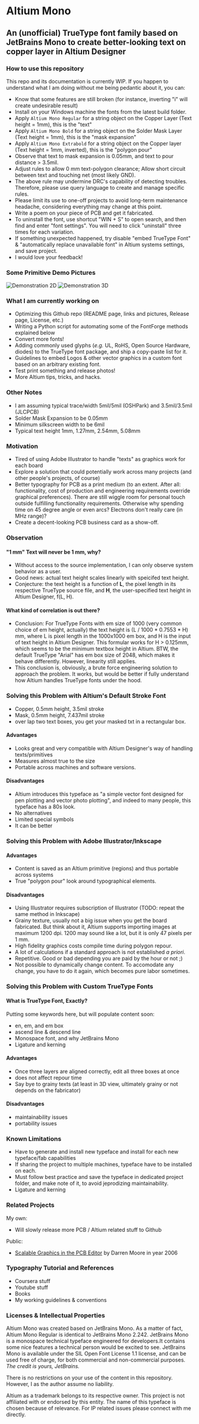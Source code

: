 # Altium Mono
## An (unofficial) TrueType font family based on JetBrains Mono to create better-looking text on copper layer in Altium Designer

### How to use this repository
This repo and its documentation is currently WIP. If you happen to understand what I am doing without me being pedantic about it, you can:
- Know that some features are still broken (for instance, inverting "i" will create undesirable result)
- Install on your Windows machine the fonts from the latest build folder.
- Apply `Altium Mono Regular` for a string object on the Copper Layer (Text height = 1mm), this is the "text"
- Apply `Altium Mono Bold` for a string object on the Solder Mask Layer (Text height = 1mm), this is the "mask expansion"
- Apply `Altium Mono Extrabold` for a string object on the Copper layer (Text height = 1mm, inverted), this is the "polygon pour"
- Observe that text to mask expansion is 0.05mm, and text to pour distance > 3.5mil.
- Adjust rules to allow 0 mm text-polygon clearance; Allow short circuit between text and touching net (most likely GND).
- The above rule may undermine DRC's capability of detecting troubles. Therefore, please use query language to create and manage specific rules.
- Please limit its use to one-off projects to avoid long-term maintenance headache, considering everything may change at this point.
- Write a poem on your piece of PCB and get it fabricated.
- To uninstall the font, use shortcut "WIN + S" to open search, and then find and enter "font settings". You will need to click "uninstall" three times for each variation. 
- If something unexpected happened, try disable "embed TrueType Font" & "automatically replace unavailable font" in Altium systems settings, and save project. 
- I would love your feedback! 

### Some Primitive Demo Pictures
![Demonstration 2D](/Images/Demo1.jpg)
![Demonstration 3D](/Images/Demo1-1.jpg)

### What I am currently working on 
- Optimizing this Github repo (README page, links and pictures, Release page, License, etc.)
- Writing a Python script for automating some of the FontForge methods explained below
- Convert more fonts!
- Adding commonly used glyphs (*e.g.* UL, RoHS, Open Source Hardware, diodes) to the TrueType font package, and ship a copy-paste list for it. 
- Guidelines to embed Logos & other vector graphics in a custom font based on an arbitrary existing font.
- Test print something and release photos!
- More Altium tips, tricks, and hacks.

### Other Notes
- I am assuming typical trace/width 5mil/5mil (OSHPark) and 3.5mil/3.5mil (JLCPCB)
- Solder Mask Expansion to be 0.05mm
- Minimum silkscreen width to be 6mil
- Typical text height 1mm, 1.27mm, 2.54mm, 5.08mm


### Motivation
- Tired of using Adobe Illustrator to handle "texts" as graphics work for each board
- Explore a solution that could potentially work across many projects (and other people's projects, of course)
- Better typography for PCB as a print medium (to an extent. After all: functionality, cost of production and engineering requirements override graphical preferences). There are still wiggle room for personal touch outside fulfilling functionality requirements. Otherwise why spending time on 45 degree angle or even arcs? Electrons don't really care (in MHz range)? 
- Create a decent-looking PCB business card as a show-off.

### Observation 
#### "1 mm" Text will never be 1 mm, why?
- Without access to the source implementation, I can only observe system behavior as a user. 
- Good news: actual text height scales linearly with speicifed text height.
- Conjecture: the text height is a function of **L**, the pixel length in its respective TrueType source file, and **H**, the user-specified text height in Altium Designer, f(L, H).
#### What kind of correlation is out there?
- Conclusion: For TrueType Fonts with em size of 1000 (very common choice of em height, actually) the text height is (L / 1000 * 0.7553 * H) mm, where L is pixel length in the 1000x1000 em box, and H is the input of text height in Altium Designer. This formular works for H > 0.125mm, which seems to be the minimum textbox height in Altium. BTW, the default TrueType "Arial" has em box size of 2048, which makes it behave differently. However, linearity still applies.
- This conclusion is, obviously, a brute force engineering solution to approach the problem. It works, but would be better if fully understand how Altium handles TrueType fonts under the hood.
### Solving this Problem with Altium's Default Stroke Font
- Copper, 0.5mm height, 3.5mil stroke
- Mask, 0.5mm height, 7.437mil stroke
- over lap two text boxes, you get your masked txt in a rectangular box.
#### Advantages
- Looks great and very compatible with Altium Designer's way of handling texts/primitives
- Measures almost true to the size 
- Portable across machines and software versions.
#### Disadvantages
- Altium introduces this typeface as "a simple vector font designed for pen plotting and vector photo plotting", and indeed to many people, this typeface has a 80s look.
- No alternatives
- Limited special symbols
- It can be better
### Solving this Problem with Adobe Illustrator/Inkscape
#### Advantages
- Content is saved as an Altium primitive (regions) and thus portable across systems
- True "polygon pour" look around typographical elements.
#### Disadvantages
- Using Illustrator requires subscription of Illustrator (TODO: repeat the same method in Inkscape)
- Grainy texture, usually not a big issue when you get the board fabricated. But think about it, Altium supports importing images at maximum 1200 dpi. 1200 may sound like a lot, but it is only 47 pixels per 1 mm. 
- High fidelity graphics costs compile time during polygon repour.
- A lot of calculations if a standard approach is not established *a priori*. 
- Repetitive. Good or bad depending you are paid by the hour or not ;)
- Not possible to dynamically change content. To accomodate any change, you have to do it again, which becomes pure labor sometimes.

### Solving this Problem with Custom TrueType Fonts
#### What is TrueType Font, Exactly?
Putting some keywords here, but will populate content soon:
- en, em, and em box
- ascend line & descend line
- Monospace font, and why JetBrains Mono
- Ligature and kerning
#### Advantages
- Once three layers are aligned correctly, edit all three boxes at once
- does not affect repour time
- Say bye to grainy texts (at least in 3D view, ultimately grainy or not depends on the fabricator)
#### Disadvantages
- maintainability issues
- portability issues

### Known Limitations
- Have to generate and install new typeface and install for each new typeface/fab capabilities
- If sharing the project to multiple machines, typeface have to be installed on each.
- Must follow best practice and save the typeface in dedicated project folder, and make note of it, to avoid jeprodizing maintainability.
- Ligature and kerning 
### Related Projects
My own:

- Will slowly release more PCB / Altium related stuff to Github

Public:
- [Scalable Graphics in the PCB Editor](https://forum.live.altium.com/#/posts/61899) by Darren Moore in year 2006

### Typography Tutorial and References
- Coursera stuff
- Youtube stuff
- Books
- My working guidelines & conventions

### Licenses & Intellectual Properties
Altium Mono was created based on JetBrains Mono. As a matter of fact, Altium Mono Regular is identical to JetBrains Mono 2.242. JetBrains Mono is a monospace technical typeface engineered for developers.It contains some nice features a technical person would be excited to see. JetBrains Mono is available under the SIL Open Font License 1.1 license, and can be used free of charge, for both commercial and non-commercial purposes. *The credit is yours, JetBrains.* 

There is no restrictions on your use of the content in this repository. However, I as the author assume no liability.

Altium as a trademark belongs to its respective owner. This project is not affiliated with or endorsed by this entity. The name of this typeface is chosen because of relevance. For IP related issues please connect with me directly. 
